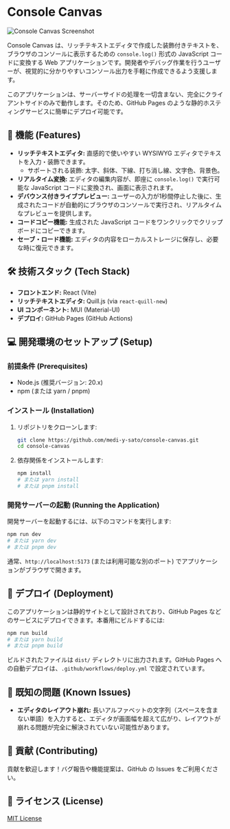 # Console Canvas

![Console Canvas Screenshot](https://via.placeholder.com/800x400?text=Console+Canvas+Screenshot) <!-- Placeholder for a future screenshot -->

Console Canvas は、リッチテキストエディタで作成した装飾付きテキストを、ブラウザのコンソールに表示するための `console.log()` 形式の JavaScript コードに変換する Web アプリケーションです。開発者やデバッグ作業を行うユーザーが、視覚的に分かりやすいコンソール出力を手軽に作成できるよう支援します。

このアプリケーションは、サーバーサイドの処理を一切含まない、完全にクライアントサイドのみで動作します。そのため、GitHub Pages のような静的ホスティングサービスに簡単にデプロイ可能です。

## 🚀 機能 (Features)

- **リッチテキストエディタ:** 直感的で使いやすい WYSIWYG エディタでテキストを入力・装飾できます。
  - サポートされる装飾: 太字、斜体、下線、打ち消し線、文字色、背景色。
- **リアルタイム変換:** エディタの編集内容が、即座に `console.log()` で実行可能な JavaScript コードに変換され、画面に表示されます。
- **デバウンス付きライブプレビュー:** ユーザーの入力が1秒間停止した後に、生成されたコードが自動的にブラウザのコンソールで実行され、リアルタイムなプレビューを提供します。
- **コードコピー機能:** 生成された JavaScript コードをワンクリックでクリップボードにコピーできます。
- **セーブ・ロード機能:** エディタの内容をローカルストレージに保存し、必要な時に復元できます。

## 🛠️ 技術スタック (Tech Stack)

- **フロントエンド:** React (Vite)
- **リッチテキストエディタ:** Quill.js (via `react-quill-new`)
- **UI コンポーネント:** MUI (Material-UI)
- **デプロイ:** GitHub Pages (GitHub Actions)

## 💻 開発環境のセットアップ (Setup)

### 前提条件 (Prerequisites)

- Node.js (推奨バージョン: 20.x)
- npm (または yarn / pnpm)

### インストール (Installation)

1.  リポジトリをクローンします:
    ```bash
    git clone https://github.com/medi-y-sato/console-canvas.git
    cd console-canvas
    ```
2.  依存関係をインストールします:
    ```bash
    npm install
    # または yarn install
    # または pnpm install
    ```

### 開発サーバーの起動 (Running the Application)

開発サーバーを起動するには、以下のコマンドを実行します:

```bash
npm run dev
# または yarn dev
# または pnpm dev
```

通常、`http://localhost:5173` (または利用可能な別のポート) でアプリケーションがブラウザで開きます。

## 🚀 デプロイ (Deployment)

このアプリケーションは静的サイトとして設計されており、GitHub Pages などのサービスにデプロイできます。本番用にビルドするには:

```bash
npm run build
# または yarn build
# または pnpm build
```

ビルドされたファイルは `dist/` ディレクトリに出力されます。GitHub Pages への自動デプロイは、`.github/workflows/deploy.yml` で設定されています。

## 🐛 既知の問題 (Known Issues)

- **エディタのレイアウト崩れ:** 長いアルファベットの文字列（スペースを含まない単語）を入力すると、エディタが画面幅を超えて広がり、レイアウトが崩れる問題が完全に解決されていない可能性があります。

## 🤝 貢献 (Contributing)

貢献を歓迎します！バグ報告や機能提案は、GitHub の Issues をご利用ください。

## 📄 ライセンス (License)

[MIT License](LICENSE) <!-- If you have a LICENSE file, link it here -->
